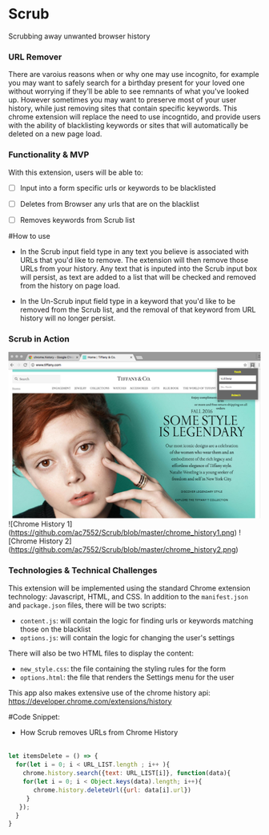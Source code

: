 # Scrub

Scrubbing away unwanted browser history

### URL Remover

There are varoius reasons when or why one may use incognito, for example you may want to safely search for a birthday present for your loved one without worrying if they'll be able to see remnants of what you've looked up. However sometimes you may want to preserve most of your user history, while just removing sites that contain specific keywords. This chrome extension will replace the need to use incogntido, and provide users with the ability of blacklisting keywords or sites that will automatically be deleted on a new page load.




### Functionality & MVP

With this extension, users will be able to:

- [ ] Input into a form specific urls or keywords to be blacklisted
- [ ] Deletes from Browser any urls that are on the blacklist
- [ ] Removes keywords from Scrub list 


#How to use

  - In the Scrub input field type in any text you believe is associated  with URLs that you'd like to remove. The extension will then remove those URLs from your history. Any text that is inputed into the Scrub input box will persist, as text are added to a list that will be checked and removed from the history on page load.

- In the Un-Scrub input field type in a keyword that you'd like to be removed from the Scrub list, and the removal of that keyword from URL history will no longer persist.


### Scrub in Action

![Scrub in Action](https://github.com/ac7552/Scrub/blob/master/Yank_in_action.png)
![Chrome History 1] (https://github.com/ac7552/Scrub/blob/master/chrome_history1.png)
![Chrome History 2] (https://github.com/ac7552/Scrub/blob/master/chrome_history2.png)

### Technologies & Technical Challenges

This extension will be implemented using the standard Chrome extension technology: Javascript, HTML, and CSS.  In addition to the `manifest.json` and `package.json` files, there will be two scripts:

- `content.js`: will contain the logic for finding urls or keywords matching those on the blacklist
- `options.js`: will contain the logic for changing the user's settings

There will also be two HTML files to display the content:

- `new_style.css`: the file containing the styling rules for the form
- `options.html`: the file that renders the Settings menu for the user

This app also makes extensive use of the chrome history api: 
https://developer.chrome.com/extensions/history

#Code Snippet:
  - How Scrub removes URLs from Chrome History
````Javascript

let itemsDelete = () => {
  for(let i = 0; i < URL_LIST.length ; i++ ){
    chrome.history.search({text: URL_LIST[i]}, function(data){
    for(let i = 0; i < Object.keys(data).length; i++){
       chrome.history.deleteUrl({url: data[i].url})
     }
   });
  }
}

````

<!-- ### Implementation Timeline

**Day 1**: Get started on the infrastructure of the extension, following <a href="https://developer.chrome.com/extensions/getstarted">this guide</a> from Chrome.  By the end of the day, I will have:

- A completed `package.json`
- A completed `manifest.json`
- The ability to input keywords and urls to be blacklisted

**Day 2**: Work on identifying urls that match those that have been blacklisted
using https://developer.chrome.com/extensions/history
- Removes blacklisted urls
- Removes urls that contain keywords matching those that have blacklisted

**Day 3**: Dedicate this day to polishing Day 2 work

- Upon successful exit of the browser blacklisted items are deleted
- Present new options for blacklisting upon entering a fresh browser

**Day 4**: Polish and refactored code  -->
